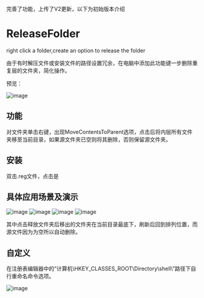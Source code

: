 完善了功能，上传了V2更新，以下为初始版本介绍


# ReleaseFolder
right click a folder,create an option to release the folder

由于有时解压文件或安装文件的路径设置冗余，在电脑中添加此功能键一步删除重复层的文件夹，简化操作。

预览：

![image](https://github.com/Mr-EEEeee/ReleaseFolder/assets/82107297/b9be3bcf-86c7-46f1-a605-808859745c85)


功能
---
对文件夹单击右键，出现MoveContentsToParent选项，点击后将内层所有文件夹移至当前目录，如果源文件夹已空则将其删除，否则保留源文件夹。

安装
---
双击.reg文件，点击是

具体应用场景及演示
---
![image](https://github.com/Mr-EEEeee/ReleaseFolder/assets/82107297/4644f599-535b-4a0b-8c56-16449747dd2c)
![image](https://github.com/Mr-EEEeee/ReleaseFolder/assets/82107297/f944eec5-d2d7-444f-8b35-0d7fea9020cf)
![image](https://github.com/Mr-EEEeee/ReleaseFolder/assets/82107297/66995b9d-7e62-48d8-ab1c-b321c0e37db0)
![image](https://github.com/Mr-EEEeee/ReleaseFolder/assets/82107297/aa1d26ad-2f1a-4250-a99a-6c4c2bd582ce)

其中点击释放文件夹后移出的文件夹在当前目录最底下，刷新后回到排列位置，而源文件因为为空所以自动删除。



自定义
---
在注册表编辑器中的“计算机\HKEY_CLASSES_ROOT\Directory\shell\”路径下自行重命名命令选项。

![image](https://github.com/Mr-EEEeee/ReleaseFolder/assets/82107297/c090753e-7dcd-4334-8596-185088e93244)
